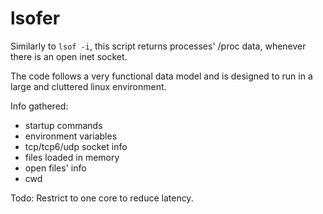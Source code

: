 # lsofer

Similarly to `lsof -i`, this script returns processes' /proc data, whenever there is an open inet socket. 

The code follows a very functional data model and is designed to run in a large and cluttered linux environment.

Info gathered:
  * startup commands
  * environment variables
  * tcp/tcp6/udp socket info
  * files loaded in memory
  * open files' info
  * cwd

Todo:
Restrict to one core to reduce latency.
